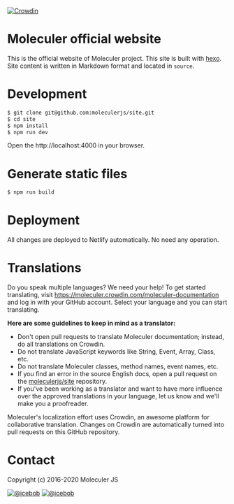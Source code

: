 [![Crowdin](https://badges.crowdin.net/e/e908dbdd2d3a53a1dcce0fed5c5e68ab/localized.svg)](https://moleculer.crowdin.com/moleculer-documentation)

# Moleculer official website

This is the official website of Moleculer project. This site is built with [hexo](https://hexo.io/). Site content is written in Markdown format and located in `source`.

# Development

```bash
$ git clone git@github.com:moleculerjs/site.git
$ cd site
$ npm install
$ npm run dev
```

Open the http://localhost:4000 in your browser.

# Generate static files

```bash
$ npm run build
```

# Deployment
All changes are deployed to Netlify automatically. No need any operation.

# Translations
Do you speak multiple languages? We need your help!
To get started translating, visit https://moleculer.crowdin.com/moleculer-documentation and log in with your GitHub account.
Select your language and you can start translating.

**Here are some guidelines to keep in mind as a translator:**

- Don't open pull requests to translate Moleculer documentation; instead, do all translations on Crowdin.
- Do not translate JavaScript keywords like String, Event, Array, Class, etc.
- Do not translate Moleculer classes, method names, event names, etc.
- If you find an error in the source English docs, open a pull request on the [moleculerjs/site](https://github.com/moleculerjs/site) repository.
- If you've been working as a translator and want to have more influence over the approved translations in your language, let us know and we'll make you a proofreader.

Moleculer's localization effort uses Crowdin, an awesome platform for collaborative translation. Changes on Crowdin are automatically turned into pull requests on this GitHub repository.


# Contact
Copyright (c) 2016-2020 Moleculer JS

[![@icebob](https://img.shields.io/badge/github-moleculerjs-green.svg)](https://github.com/moleculerjs) [![@icebob](https://img.shields.io/badge/twitter-MoleculerJS-blue.svg)](https://twitter.com/MoleculerJS)
